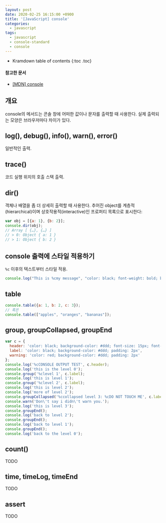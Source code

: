 ```yaml
---
layout: post
date: 2020-02-25 16:15:00 +0900
title: '[JavaScript] console'
categories:
  - javascript
tags:
  - javascript
  - console-standard
  - console
---
```


* Kramdown table of contents
{:toc .toc}

#### 참고한 문서

- [\[MDN\] console](https://developer.mozilla.org/en-US/docs/Web/API/Console)


## 개요

console의 메서드는 콘솔 창에 어떠한 값이나 문자를 출력할 때 사용한다. 실제 출력되는 모양은 브라우저마다 차이가 있다.


## log(), debug(), info(), warn(), error()

일반적인 출력.


## trace()

코드 실행 위치의 호출 스택 출력.


## dir()

객체나 배열을 좀 더 상세히 출력할 때 사용한다. 추어진 object를 계층적(hierarchical)이며 상호작용적(interactive)인 프로퍼티 목록으로 표시한다:

```js
var obj = [{a: 1}, {b: 2}];
console.dir(obj);
// Array [ {…}, {…} ]
// > 0: Object { a: 1 }
// > 1: Object { b: 2 }
```


## console 출력에 스타일 적용하기

`%c` 이후의 텍스트부터 스타일 적용.

```js
console.log("This is %cmy message", "color: black; font-weight: bold; background-color: #eee; padding: 2px;");
```


## table

```js
console.table({a: 1, b: 2, c: 3});
// 혹은
console.table(["apples", "oranges", "bananas"]);
```


## group, groupCollapsed, groupEnd

```js
var c = {
  header: 'color: black; background-color: #ddd; font-size: 15px; font-weight: bold; padding: 5px',
  label: 'color: black; background-color: #ddd; padding: 2px',
  warning: 'color: red; background-color: #ddd; padding: 2px'
};
console.log('%cCONSOLE OUTPUT TEST', c.header);
console.log('this is the level 0');
console.group('%clevel 1', c.label);
console.log('this is level 1');
console.group('%clevel 2', c.label);
console.log('this is level 2');
console.log('more of level 2');
console.groupCollapsed('%ccollapsed level 3: %cDO NOT TOUCH ME', c.label, c.warning);
console.warn('Don\'t say i didn\'t warn you.');
console.log('this is level 3');
console.groupEnd();
console.log('back to level 2');
console.groupEnd();
console.log('back to level 1');
console.groupEnd();
console.log('back to the level 0');
```


## count()

TODO


## time, timeLog, timeEnd

TODO


## assert

TODO
